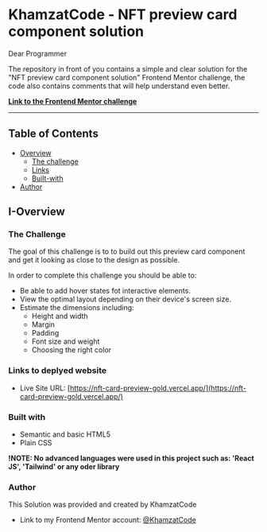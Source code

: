 # KhamzatCode - NFT preview card component solution

Dear Programmer

The repository in front of you contains a simple and clear solution for the "NFT preview card component solution" Frontend Mentor challenge, the code also contains comments that will help understand even better.

**[Link to the Frontend Mentor challenge](https://www.frontendmentor.io/challenges/nft-preview-card-component-SbdUL_w0U)**

---

## Table of Contents

- [Overview](#overview)
  - [The challenge](#the-challenge)
  - [Links](#screenshot)
  - [Built-with](#built-with)
- [Author](#author)

## I-Overview

### The Challenge

The goal of this challenge is to to build out this preview card component and get it looking as close to the design as possible.

In order to complete this challenge you should be able to:

- Be able to add hover states fot interactive elements.
- View the optimal layout depending on their device's screen size.
- Estimate the dimensions including:
  - Height and width
  - Margin
  - Padding
  - Font size and weight
  - Choosing the right color

### Links to deplyed website

- Live Site URL: [https://nft-card-preview-gold.vercel.app/](https://nft-card-preview-gold.vercel.app/)

### Built with

- Semantic and basic HTML5
- Plain CSS

**!NOTE: No advanced languages were used in this project such as: 'React JS', 'Tailwind' or any oder library**

### Author

This Solution was provided and created by KhamzatCode

- Link to my Frontend Mentor account: [@KhamzatCode](https://www.frontendmentor.io/profile/HermanoCode)
